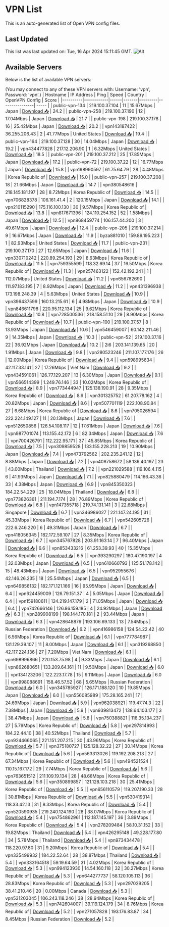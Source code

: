 # VPN List

This is an auto-generated list of Open VPN config files.

## Last Updated

This list was last updated on: Tue, 16 Apr 2024 15:11:45 GMT.
![Alt](https://repobeats.axiom.co/api/embed/186b98318ef1479477931607c1ad7d823f12451f.svg "Repobeats analytics image")

## Available Servers

Below is the list of available VPN servers:

(You may connect to any of these VPN servers with: Username: 'vpn', Password: 'vpn'.)
| Hostname | IP Address | Ping | Speed | Country | OpenVPN Config | Score |
|----------|------------|------|-------|---------|----------------| ----- |
| public-vpn-134 | 219.100.37.104 | 11 | 15.67Mbps | Japan | [Download 📥](./configs/server_0_JP.ovpn) | 24.2 |
| public-vpn-258 | 219.100.37.190 | 12 | 17.04Mbps | Japan | [Download 📥](./configs/server_1_JP.ovpn) | 21.7 |
| public-vpn-198 | 219.100.37.178 | 16 | 25.42Mbps | Japan | [Download 📥](./configs/server_2_JP.ovpn) | 20.2 |
| vpn143187422 | 36.255.206.43 | 2 | 41.77Mbps | United States | [Download 📥](./configs/server_3_US.ovpn) | 19.4 |
| public-vpn-164 | 219.100.37.128 | 30 | 14.04Mbps | Japan | [Download 📥](./configs/server_4_JP.ovpn) | 19.2 |
| vpn434477828 | 217.12.206.90 | 1 | 6.32Mbps | United States | [Download 📥](./configs/server_5_US.ovpn) | 18.5 |
| public-vpn-201 | 219.100.37.212 | 25 | 17.85Mbps | Japan | [Download 📥](./configs/server_6_JP.ovpn) | 17.2 |
| public-vpn-72 | 219.100.37.22 | 12 | 16.77Mbps | Japan | [Download 📥](./configs/server_7_JP.ovpn) | 15.8 |
| vpn198990597 | 61.75.64.79 | 28 | 4.48Mbps | Korea Republic of | [Download 📥](./configs/server_8_KR.ovpn) | 15.0 |
| public-vpn-257 | 219.100.37.208 | 18 | 21.66Mbps | Japan | [Download 📥](./configs/server_9_JP.ovpn) | 14.7 |
| vpn380548616 | 218.145.181.197 | 28 | 8.72Mbps | Korea Republic of | [Download 📥](./configs/server_10_KR.ovpn) | 14.5 |
| vpn706828378 | 106.161.41.4 | 2 | 120.15Mbps | Japan | [Download 📥](./configs/server_11_JP.ovpn) | 14.1 |
| vpn210115290 | 175.116.100.130 | 30 | 9.57Mbps | Korea Republic of | [Download 📥](./configs/server_12_KR.ovpn) | 13.8 |
| vpn817671396 | 124.110.254.152 | 52 | 1.58Mbps | Japan | [Download 📥](./configs/server_13_JP.ovpn) | 12.5 |
| vpn868459774 | 106.157.44.200 | 3 | 49.61Mbps | Japan | [Download 📥](./configs/server_14_JP.ovpn) | 12.4 |
| public-vpn-205 | 219.100.37.214 | 9 | 16.67Mbps | Japan | [Download 📥](./configs/server_15_JP.ovpn) | 11.9 |
| byza881010 | 159.89.195.223 | 1 | 82.93Mbps | United States | [Download 📥](./configs/server_16_US.ovpn) | 11.7 |
| public-vpn-231 | 219.100.37.170 | 27 | 12.65Mbps | Japan | [Download 📥](./configs/server_17_JP.ovpn) | 11.6 |
| vpn330710242 | 220.89.254.193 | 29 | 8.63Mbps | Korea Republic of | [Download 📥](./configs/server_18_KR.ovpn) | 11.5 |
| vpn759355599 | 118.32.69.14 | 37 | 16.50Mbps | Korea Republic of | [Download 📥](./configs/server_19_KR.ovpn) | 11.3 |
| vpn257463122 | 152.42.192.241 | 1 | 112.07Mbps | United States | [Download 📥](./configs/server_20_US.ovpn) | 11.2 |
| vpn656782690 | 111.97.183.195 | 7 | 8.92Mbps | Japan | [Download 📥](./configs/server_21_JP.ovpn) | 11.2 |
| vpn431396938 | 173.198.248.39 | 4 | 5.63Mbps | United States | [Download 📥](./configs/server_22_US.ovpn) | 10.9 |
| vpn396437599 | 160.13.215.61 | 6 | 4.98Mbps | Japan | [Download 📥](./configs/server_23_JP.ovpn) | 10.9 |
| vpn846611798 | 220.95.112.134 | 25 | 9.62Mbps | Korea Republic of | [Download 📥](./configs/server_24_KR.ovpn) | 10.8 |
| vpn728500536 | 218.158.51.10 | 29 | 8.90Mbps | Korea Republic of | [Download 📥](./configs/server_25_KR.ovpn) | 10.7 |
| public-vpn-100 | 219.100.37.57 | 8 | 13.93Mbps | Japan | [Download 📥](./configs/server_26_JP.ovpn) | 10.6 |
| vpn546459007 | 60.142.211.46 | 9 | 14.35Mbps | Japan | [Download 📥](./configs/server_27_JP.ovpn) | 10.3 |
| public-vpn-52 | 219.100.37.16 | 22 | 36.92Mbps | Japan | [Download 📥](./configs/server_28_JP.ovpn) | 10.2 |
| 2i6 | 203.141.139.65 | 20 | 1.91Mbps | Japan | [Download 📥](./configs/server_29_JP.ovpn) | 9.8 |
| vpn280523246 | 211.107.177.176 | 26 | 12.00Mbps | Korea Republic of | [Download 📥](./configs/server_30_KR.ovpn) | 9.4 |
| vpn598995634 | 42.117.33.141 | 27 | 17.26Mbps | Viet Nam | [Download 📥](./configs/server_31_VN.ovpn) | 9.2 |
| vpn434591061 | 126.77.129.207 | 13 | 6.30Mbps | Japan | [Download 📥](./configs/server_32_JP.ovpn) | 9.1 |
| vpn566514399 | 1.249.76.146 | 33 | 10.02Mbps | Korea Republic of | [Download 📥](./configs/server_33_KR.ovpn) | 8.9 |
| vpn773444947 | 125.138.190.91 | 28 | 9.35Mbps | Korea Republic of | [Download 📥](./configs/server_34_KR.ovpn) | 8.6 |
| vpn301325752 | 61.207.78.162 | 4 | 20.82Mbps | Japan | [Download 📥](./configs/server_35_JP.ovpn) | 8.6 |
| vpn507701119 | 222.108.90.84 | 27 | 6.68Mbps | Korea Republic of | [Download 📥](./configs/server_36_KR.ovpn) | 8.6 |
| vpn705026594 | 222.224.149.127 | 11 | 20.13Mbps | Japan | [Download 📥](./configs/server_37_JP.ovpn) | 7.6 |
| vpn512650856 | 126.54.108.117 | 12 | 17.61Mbps | Japan | [Download 📥](./configs/server_38_JP.ovpn) | 7.6 |
| vpn987701074 | 113.155.42.172 | 6 | 82.34Mbps | Japan | [Download 📥](./configs/server_39_JP.ovpn) | 7.6 |
| vpn700426791 | 112.222.95.171 | 37 | 45.85Mbps | Korea Republic of | [Download 📥](./configs/server_40_KR.ovpn) | 7.5 |
| vpn309859528 | 133.155.228.213 | 19 | 10.90Mbps | Japan | [Download 📥](./configs/server_41_JP.ovpn) | 7.4 |
| vpn473792562 | 202.235.241.12 | 12 | 8.88Mbps | Japan | [Download 📥](./configs/server_42_JP.ovpn) | 7.2 |
| vpn408758672 | 58.136.40.197 | 23 | 43.00Mbps | Thailand | [Download 📥](./configs/server_43_TH.ovpn) | 7.2 |
| vpn221029588 | 119.106.4.115 | 6 | 41.93Mbps | Japan | [Download 📥](./configs/server_44_JP.ovpn) | 7.1 |
| vpn825880479 | 114.166.43.36 | 33 | 4.38Mbps | Japan | [Download 📥](./configs/server_45_JP.ovpn) | 6.9 |
| vpn845350323 | 184.22.54.229 | 25 | 18.04Mbps | Thailand | [Download 📥](./configs/server_46_TH.ovpn) | 6.8 |
| vpn773826361 | 211.194.7.174 | 28 | 76.89Mbps | Korea Republic of | [Download 📥](./configs/server_47_KR.ovpn) | 6.8 |
| vpn147355718 | 219.74.131.141 | 3 | 22.68Mbps | Singapore | [Download 📥](./configs/server_48_SG.ovpn) | 6.7 |
| vpn346986027 | 221.147.24.195 | 31 | 45.33Mbps | Korea Republic of | [Download 📥](./configs/server_49_KR.ovpn) | 6.7 |
| vpn542605726 | 222.6.246.220 | 6 | 49.31Mbps | Japan | [Download 📥](./configs/server_50_JP.ovpn) | 6.7 |
| vpn418056345 | 182.172.59.107 | 27 | 8.35Mbps | Korea Republic of | [Download 📥](./configs/server_51_KR.ovpn) | 6.7 |
| vpn345767828 | 203.91.163.14 | 7 | 96.40Mbps | Japan | [Download 📥](./configs/server_52_JP.ovpn) | 6.6 |
| vpn853433216 | 61.253.39.93 | 40 | 15.35Mbps | Korea Republic of | [Download 📥](./configs/server_53_KR.ovpn) | 6.5 |
| vpn393290297 | 180.47.190.197 | 4 | 32.03Mbps | Japan | [Download 📥](./configs/server_54_JP.ovpn) | 6.5 |
| vpn610660793 | 125.51.178.142 | 15 | 48.43Mbps | Japan | [Download 📥](./configs/server_55_JP.ovpn) | 6.5 |
| vpn952955676 | 42.146.26.235 | 18 | 25.54Mbps | Japan | [Download 📥](./configs/server_56_JP.ovpn) | 6.5 |
| vpn649856132 | 182.171.121.166 | 16 | 95.95Mbps | Japan | [Download 📥](./configs/server_57_JP.ovpn) | 6.4 |
| vpn624459009 | 126.79.151.37 | 4 | 5.05Mbps | Japan | [Download 📥](./configs/server_58_JP.ovpn) | 6.4 |
| vpn159180611 | 124.219.147.179 | 2 | 71.05Mbps | Japan | [Download 📥](./configs/server_59_JP.ovpn) | 6.4 |
| vpn742666146 | 126.86.159.185 | 4 | 24.92Mbps | Japan | [Download 📥](./configs/server_60_JP.ovpn) | 6.3 |
| vpn289908199 | 198.144.170.181 | 2 | 93.44Mbps | Japan | [Download 📥](./configs/server_61_JP.ovpn) | 6.3 |
| vpn428648876 | 193.106.69.133 | 13 | 7.54Mbps | Russian Federation | [Download 📥](./configs/server_62_RU.ovpn) | 6.2 |
| vpn416986158 | 124.54.22.42 | 40 | 6.56Mbps | Korea Republic of | [Download 📥](./configs/server_63_KR.ovpn) | 6.1 |
| vpn777784987 | 131.129.39.107 | 11 | 8.00Mbps | Japan | [Download 📥](./configs/server_64_JP.ovpn) | 6.1 |
| vpn319268850 | 42.117.224.136 | 27 | 7.20Mbps | Viet Nam | [Download 📥](./configs/server_65_VN.ovpn) | 6.1 |
| vpn698996866 | 220.153.75.98 | 4 | 9.33Mbps | Japan | [Download 📥](./configs/server_66_JP.ovpn) | 6.1 |
| vpn862680651 | 133.209.64.161 | 11 | 9.50Mbps | Japan | [Download 📥](./configs/server_67_JP.ovpn) | 6.0 |
| vpn134123206 | 122.223.17.78 | 15 | 9.11Mbps | Japan | [Download 📥](./configs/server_68_JP.ovpn) | 6.0 |
| vpn998088691 | 158.46.57.52 | 68 | 5.65Mbps | Russian Federation | [Download 📥](./configs/server_69_RU.ovpn) | 6.0 |
| vpn345785927 | 126.171.188.120 | 10 | 19.85Mbps | Japan | [Download 📥](./configs/server_70_JP.ovpn) | 6.0 |
| vpn556085989 | 175.28.165.241 | 17 | 24.69Mbps | Japan | [Download 📥](./configs/server_71_JP.ovpn) | 5.9 |
| vpn962038921 | 119.47.74.3 | 22 | 7.38Mbps | Japan | [Download 📥](./configs/server_72_JP.ovpn) | 5.9 |
| vpn939813472 | 138.64.103.177 | 3 | 38.47Mbps | Japan | [Download 📥](./configs/server_73_JP.ovpn) | 5.8 |
| vpn750388821 | 118.35.134.237 | 27 | 5.79Mbps | Korea Republic of | [Download 📥](./configs/server_74_KR.ovpn) | 5.8 |
| vpn297814993 | 184.22.44.10 | 38 | 40.52Mbps | Thailand | [Download 📥](./configs/server_75_TH.ovpn) | 5.7 |
| vpn924466065 | 221.151.207.215 | 30 | 43.96Mbps | Korea Republic of | [Download 📥](./configs/server_76_KR.ovpn) | 5.7 |
| vpn375180727 | 125.128.32.22 | 27 | 30.14Mbps | Korea Republic of | [Download 📥](./configs/server_77_KR.ovpn) | 5.6 |
| vpn563313026 | 119.192.208.213 | 27 | 67.34Mbps | Korea Republic of | [Download 📥](./configs/server_78_KR.ovpn) | 5.6 |
| vpn494521524 | 110.15.167.172 | 29 | 7.74Mbps | Korea Republic of | [Download 📥](./configs/server_79_KR.ovpn) | 5.6 |
| vpn763651512 | 211.109.19.134 | 28 | 48.68Mbps | Korea Republic of | [Download 📥](./configs/server_80_KR.ovpn) | 5.6 |
| vpn350899857 | 121.128.103.218 | 30 | 25.41Mbps | Korea Republic of | [Download 📥](./configs/server_81_KR.ovpn) | 5.5 |
| vpn656110579 | 119.207.190.33 | 28 | 30.81Mbps | Korea Republic of | [Download 📥](./configs/server_82_KR.ovpn) | 5.5 |
| vpn530419314 | 118.33.42.13 | 31 | 8.33Mbps | Korea Republic of | [Download 📥](./configs/server_83_KR.ovpn) | 5.4 |
| vpn520590935 | 219.240.124.190 | 28 | 38.07Mbps | Korea Republic of | [Download 📥](./configs/server_84_KR.ovpn) | 5.4 |
| vpn754862961 | 112.187.145.197 | 36 | 3.89Mbps | Korea Republic of | [Download 📥](./configs/server_85_KR.ovpn) | 5.4 |
| vpn278209484 | 58.10.31.152 | 33 | 19.82Mbps | Thailand | [Download 📥](./configs/server_86_TH.ovpn) | 5.4 |
| vpn426295148 | 49.228.177.80 | 34 | 5.78Mbps | Thailand | [Download 📥](./configs/server_87_TH.ovpn) | 5.4 |
| vpn973434478 | 118.220.97.80 | 31 | 9.20Mbps | Korea Republic of | [Download 📥](./configs/server_88_KR.ovpn) | 5.4 |
| vpn335499932 | 184.22.52.64 | 28 | 38.87Mbps | Thailand | [Download 📥](./configs/server_89_TH.ovpn) | 5.4 |
| vpn333164518 | 59.19.64.59 | 31 | 4.02Mbps | Korea Republic of | [Download 📥](./configs/server_90_KR.ovpn) | 5.3 |
| vpn994123930 | 14.54.160.118 | 32 | 30.27Mbps | Korea Republic of | [Download 📥](./configs/server_91_KR.ovpn) | 5.3 |
| vpn644277737 | 58.120.105.113 | 36 | 28.83Mbps | Korea Republic of | [Download 📥](./configs/server_92_KR.ovpn) | 5.3 |
| vpn297029205 | 38.41.210.46 | 20 | 0.00Mbps | Canada | [Download 📥](./configs/server_93_CA.ovpn) | 5.3 |
| vpn531203045 | 106.243.118.246 | 38 | 28.94Mbps | Korea Republic of | [Download 📥](./configs/server_94_KR.ovpn) | 5.3 |
| vpn742604007 | 39.119.124.179 | 34 | 8.76Mbps | Korea Republic of | [Download 📥](./configs/server_95_KR.ovpn) | 5.2 |
| vpn271057828 | 193.176.83.87 | 34 | 8.45Mbps | Russian Federation | [Download 📥](./configs/server_96_RU.ovpn) | 5.2 |
